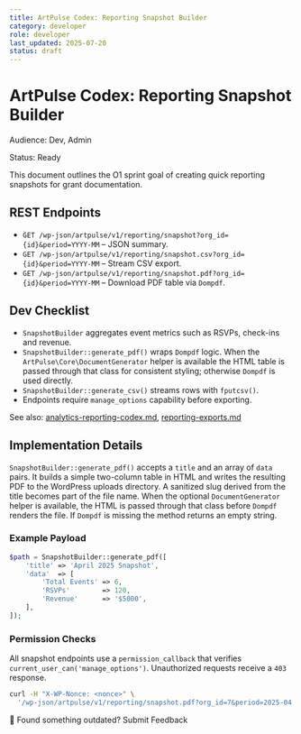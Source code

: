 ```yaml
---
title: ArtPulse Codex: Reporting Snapshot Builder
category: developer
role: developer
last_updated: 2025-07-20
status: draft
---
```

# ArtPulse Codex: Reporting Snapshot Builder

Audience: Dev, Admin

Status: Ready

This document outlines the O1 sprint goal of creating quick reporting snapshots for grant documentation.

## REST Endpoints
- `GET /wp-json/artpulse/v1/reporting/snapshot?org_id={id}&period=YYYY-MM` – JSON summary.
- `GET /wp-json/artpulse/v1/reporting/snapshot.csv?org_id={id}&period=YYYY-MM` – Stream CSV export.
- `GET /wp-json/artpulse/v1/reporting/snapshot.pdf?org_id={id}&period=YYYY-MM` – Download PDF table via `Dompdf`.

## Dev Checklist
- `SnapshotBuilder` aggregates event metrics such as RSVPs, check-ins and revenue.
- `SnapshotBuilder::generate_pdf()` wraps `Dompdf` logic. When the
  `ArtPulse\Core\DocumentGenerator` helper is available the HTML table is
  passed through that class for consistent styling; otherwise `Dompdf` is used
  directly.
- `SnapshotBuilder::generate_csv()` streams rows with `fputcsv()`.
- Endpoints require `manage_options` capability before exporting.

See also: [analytics-reporting-codex.md](./analytics-reporting-codex.md), [reporting-exports.md](./reporting-exports.md)

## Implementation Details

`SnapshotBuilder::generate_pdf()` accepts a `title` and an array of `data`
pairs. It builds a simple two-column table in HTML and writes the resulting
PDF to the WordPress uploads directory. A sanitized slug derived from the title
becomes part of the file name. When the optional `DocumentGenerator` helper is
available, the HTML is passed through that class before `Dompdf` renders the
file. If `Dompdf` is missing the method returns an empty string.

### Example Payload

```php
$path = SnapshotBuilder::generate_pdf([
    'title' => 'April 2025 Snapshot',
    'data'  => [
        'Total Events' => 6,
        'RSVPs'        => 120,
        'Revenue'      => '$5000',
    ],
]);
```

### Permission Checks

All snapshot endpoints use a `permission_callback` that verifies
`current_user_can('manage_options')`. Unauthorized requests receive a
`403` response.

```bash
curl -H "X-WP-Nonce: <nonce>" \
  '/wp-json/artpulse/v1/reporting/snapshot.pdf?org_id=7&period=2025-04'
```

💬 Found something outdated? Submit Feedback
